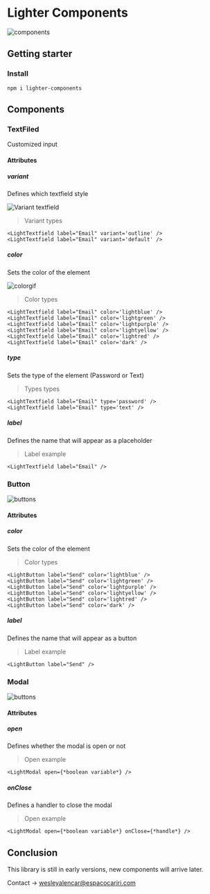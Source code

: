 # Lighter Components

![components](https://user-images.githubusercontent.com/47366440/218290321-730727b7-904e-4fa5-9884-d480172b0eb4.gif)

## Getting starter
### Install
```
npm i lighter-components
```

## Components

### TextFiled
Customized input

#### Attributes

##### variant
Defines which textfield style

![Variant textfield](https://user-images.githubusercontent.com/47366440/218289818-b53506fe-6a03-4b7a-9d0a-e656cc81773d.png)

> Variant types

```
<LightTextfield label="Email" variant='outline' /> 
<LightTextfield label="Email" variant='default' />
```

##### color
Sets the color of the element

![colorgif](https://user-images.githubusercontent.com/47366440/218290193-3ab830b0-71df-4205-9ec3-62adc8841421.gif)

> Color types
```
<LightTextfield label="Email" color='lightblue' />
<LightTextfield label="Email" color='lightgreen' />
<LightTextfield label="Email" color='lightpurple' />
<LightTextfield label="Email" color='lightyellow' />
<LightTextfield label="Email" color='lightred' />
<LightTextfield label="Email" color='dark' />
```

##### type
Sets the type of the element (Password or Text)

> Types types
```
<LightTextfield label="Email" type='password' />
<LightTextfield label="Email" type='text' />
```

##### label
Defines the name that will appear as a placeholder

> Label example

```
<LightTextfield label="Email" />
```

### Button

![buttons](https://user-images.githubusercontent.com/47366440/218290512-a38b5ef5-5551-48ae-8fc6-d8b46e46f158.gif)

#### Attributes

##### color
Sets the color of the element

> Color types
```
<LightButton label="Send" color='lightblue' />
<LightButton label="Send" color='lightgreen' />
<LightButton label="Send" color='lightpurple' />
<LightButton label="Send" color='lightyellow' />
<LightButton label="Send" color='lightred' />
<LightButton label="Send" color='dark' />
```

##### label
Defines the name that will appear as a button

> Label example

```
<LightButton label="Send" />
```

### Modal

![buttons](https://user-images.githubusercontent.com/47366440/218290512-a38b5ef5-5551-48ae-8fc6-d8b46e46f158.gif)

#### Attributes

##### open
Defines whether the modal is open or not

> Open example
```
<LightModal open={*boolean variable*} />
```

##### onClose
Defines a handler to close the modal

> Open example
```
<LightModal open={*boolean variable*} onClose={*handle*} />
```

## Conclusion
This library is still in early versions, new components will arrive later.

Contact -> wesleyalencar@espacocariri.com

